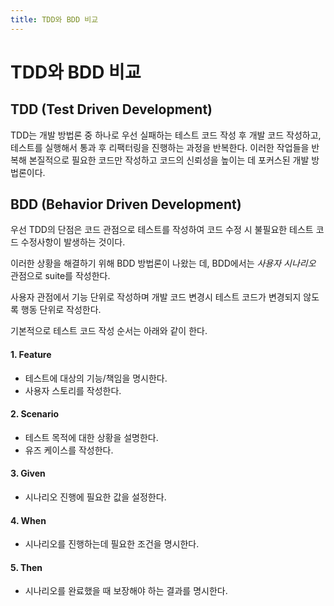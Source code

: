 ```yaml
---
title: TDD와 BDD 비교
---
```


# TDD와 BDD 비교

## TDD (Test Driven Development)
TDD는 개발 방법론 중 하나로 우선 실패하는 테스트 코드 작성 후 개발 코드 작성하고, 테스트를 실행해서 통과 후 리팩터링을 진행하는 과정을 반복한다. 
이러한 작업들을 반복해 본질적으로 필요한 코드만 작성하고 코드의 신뢰성을 높이는 데 포커스된 개발 방법론이다.

## BDD (Behavior Driven Development)
우선 TDD의 단점은 코드 관점으로 테스트를 작성하여 코드 수정 시 불필요한 테스트 코드 수정사항이 발생하는 것이다.

이러한 상황을 해결하기 위해 BDD 방법론이 나왔는 데, BDD에서는 *사용자 시나리오* 관점으로 suite를 작성한다.

사용자 관점에서 기능 단위로 작성하며 개발 코드 변경시 테스트 코드가 변경되지 않도록 행동 단위로 작성한다.

기본적으로 테스트 코드 작성 순서는 아래와 같이 한다.

#### 1. Feature
   - 테스트에 대상의 기능/책임을 명시한다.
   - 사용자 스토리를 작성한다.
#### 2. Scenario
   - 테스트 목적에 대한 상황을 설명한다.
   - 유즈 케이스를 작성한다.
#### 3. Given
   - 시나리오 진행에 필요한 값을 설정한다.
#### 4. When
   - 시나리오를 진행하는데 필요한 조건을 명시한다.
#### 5. Then
   - 시나리오를 완료했을 때 보장해야 하는 결과를 명시한다.
